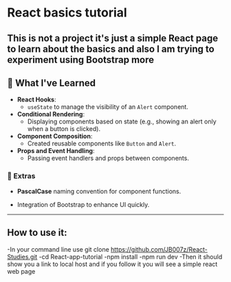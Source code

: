 # React basics tutorial
This is not a project it's just a simple React page to learn about the basics and also I am trying to experiment using Bootstrap more
---

## 🧪 What I've Learned

- **React Hooks**:
  - `useState` to manage the visibility of an `Alert` component.
- **Conditional Rendering**:
  - Displaying components based on state (e.g., showing an alert only when a button is clicked).
- **Component Composition**:
  - Created reusable components like `Button` and `Alert`.
- **Props and Event Handling**:
  - Passing event handlers and props between components.

### 🧠 Extras

- **PascalCase** naming convention for component functions.

- Integration of Bootstrap to enhance UI quickly.

---

## How to use it:   
  -In your command line use git clone https://github.com/JB007z/React-Studies.git
  -cd React-app-tutorial
  -npm install
  -npm run dev
  -Then it should show you a link to local host and if you follow it you will see a simple react web page
